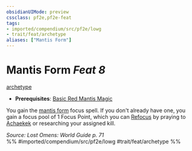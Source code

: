 ```yaml
---
obsidianUIMode: preview
cssclass: pf2e,pf2e-feat
tags:
- imported/compendium/src/pf2e/lowg
- trait/feat/archetype
aliases: ["Mantis Form"]
---
```

# Mantis Form  *Feat 8*  
[archetype](archetype.md)  

- **Prerequisites**: [Basic Red Mantis Magic](basic-red-mantis-magic-lowg.md)

You gain the [mantis form](../spells/mantis-form-lowg.md) focus spell. If you don't already have one, you gain a focus pool of 1 Focus Point, which you can [Refocus](refocus.md) by praying to [Achaekek](../setting/deities/achaekek-logm.md) or researching your assigned kill.

*Source: Lost Omens: World Guide p. 71*  
%% #imported/compendium/src/pf2e/lowg #trait/feat/archetype %%